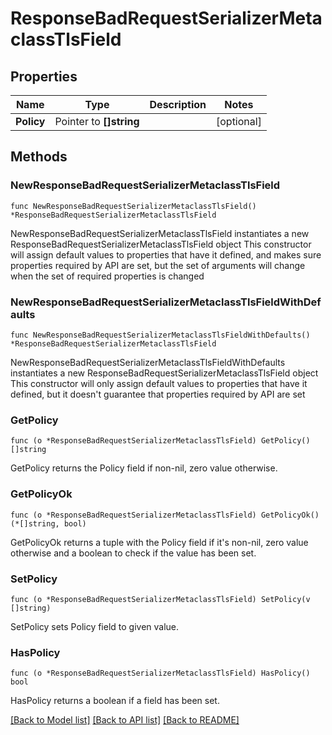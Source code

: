 # ResponseBadRequestSerializerMetaclassTlsField

## Properties

Name | Type | Description | Notes
------------ | ------------- | ------------- | -------------
**Policy** | Pointer to **[]string** |  | [optional] 

## Methods

### NewResponseBadRequestSerializerMetaclassTlsField

`func NewResponseBadRequestSerializerMetaclassTlsField() *ResponseBadRequestSerializerMetaclassTlsField`

NewResponseBadRequestSerializerMetaclassTlsField instantiates a new ResponseBadRequestSerializerMetaclassTlsField object
This constructor will assign default values to properties that have it defined,
and makes sure properties required by API are set, but the set of arguments
will change when the set of required properties is changed

### NewResponseBadRequestSerializerMetaclassTlsFieldWithDefaults

`func NewResponseBadRequestSerializerMetaclassTlsFieldWithDefaults() *ResponseBadRequestSerializerMetaclassTlsField`

NewResponseBadRequestSerializerMetaclassTlsFieldWithDefaults instantiates a new ResponseBadRequestSerializerMetaclassTlsField object
This constructor will only assign default values to properties that have it defined,
but it doesn't guarantee that properties required by API are set

### GetPolicy

`func (o *ResponseBadRequestSerializerMetaclassTlsField) GetPolicy() []string`

GetPolicy returns the Policy field if non-nil, zero value otherwise.

### GetPolicyOk

`func (o *ResponseBadRequestSerializerMetaclassTlsField) GetPolicyOk() (*[]string, bool)`

GetPolicyOk returns a tuple with the Policy field if it's non-nil, zero value otherwise
and a boolean to check if the value has been set.

### SetPolicy

`func (o *ResponseBadRequestSerializerMetaclassTlsField) SetPolicy(v []string)`

SetPolicy sets Policy field to given value.

### HasPolicy

`func (o *ResponseBadRequestSerializerMetaclassTlsField) HasPolicy() bool`

HasPolicy returns a boolean if a field has been set.


[[Back to Model list]](../README.md#documentation-for-models) [[Back to API list]](../README.md#documentation-for-api-endpoints) [[Back to README]](../README.md)


